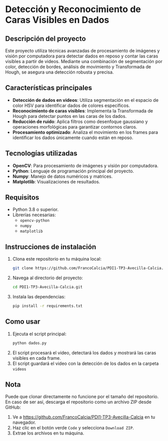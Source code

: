 # **Detección y Reconocimiento de Caras Visibles en Dados**

## **Descripción del proyecto**

Este proyecto utiliza técnicas avanzadas de procesamiento de imágenes y visión por computadora para detectar dados en reposo y contar las caras visibles a partir de videos. Mediante una combinación de segmentación por color, detección de bordes, análisis de movimiento y Transformada de Hough, se asegura una detección robusta y precisa.

## **Características principales**
- **Detección de dados en videos**: Utiliza segmentación en el espacio de color HSV para identificar dados de colores específicos.
- **Reconocimiento de caras visibles**: Implementa la Transformada de Hough para detectar puntos en las caras de los dados.
- **Reducción de ruido**: Aplica filtros como desenfoque gaussiano y operaciones morfológicas para garantizar contornos claros.
- **Procesamiento optimizado**: Analiza el movimiento en los frames para identificar los dados únicamente cuando están en reposo.

## **Tecnologías utilizadas**
- **OpenCV**: Para procesamiento de imágenes y visión por computadora.
- **Python**: Lenguaje de programación principal del proyecto.
- **Numpy**: Manejo de datos numéricos y matrices.
- **Matplotlib**: Visualizaciones de resultados.

## **Requisitos**
- Python 3.8 o superior.
- Librerías necesarias:
  - `opencv-python`
  - `numpy`
  - `matplotlib`

## **Instrucciones de instalación**
1. Clona este repositorio en tu máquina local:
   ```bash
   git clone https://github.com/FrancoCalcia/PDI1-TP3-Avecilla-Calcia.git
2. Navega al directorio del proyecto:
   ```bash
   cd PDI1-TP3-Avecilla-Calcia.git
3. Instala las dependencias:
   ```bash
   pip install -r requirements.txt
   
## **Como usar**
1. Ejecuta el script principal:
    ```bash
   python dados.py
2. El script procesará el video, detectará los dados y mostrará las caras visibles en cada frame.
3. El script guardará el video con la detección de los dados en la carpeta `videos`

## **Nota**
Puede que clonar directamente no funcione por el tamaño del repositorio. En caso de ser así, descarga el repositorio como un archivo ZIP desde GitHub:

1. Ve a https://github.com/FrancoCalcia/PDI1-TP3-Avecilla-Calcia en tu navegador.
2. Haz clic en el botón verde `Code` y selecciona `Download ZIP`.
3. Extrae los archivos en tu máquina.
